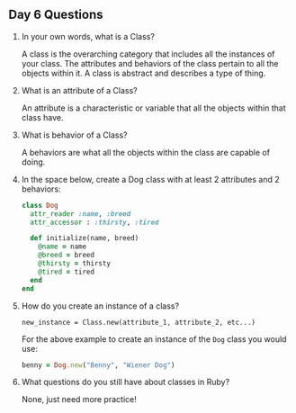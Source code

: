 ## Day 6 Questions

1. In your own words, what is a Class?

    A class is the overarching category that includes all the instances of your class.  The attributes and behaviors of the class pertain to all the objects within it.  A class is abstract and describes a type of thing.

1. What is an attribute of a Class?

    An attribute is a characteristic or variable that all the objects within that class have.

1. What is behavior of a Class?

    A behaviors are what all the objects within the class are capable of doing.

1. In the space below, create a Dog class with at least 2 attributes and 2 behaviors:

    ```Ruby
    class Dog
      attr_reader :name, :breed
      attr_accessor : :thirsty, :tired

      def initialize(name, breed)
        @name = name
        @breed = breed
        @thirsty = thirsty
        @tired = tired
      end
    end
    ```

1. How do you create an instance of a class?

    `new_instance = Class.new(attribute_1, attribute_2, etc...)`

    For the above example to create an instance of the `Dog` class you would use:

    ```Ruby
    benny = Dog.new("Benny", "Wiener Dog")
    ```

1. What questions do you still have about classes in Ruby?

    None, just need more practice!
